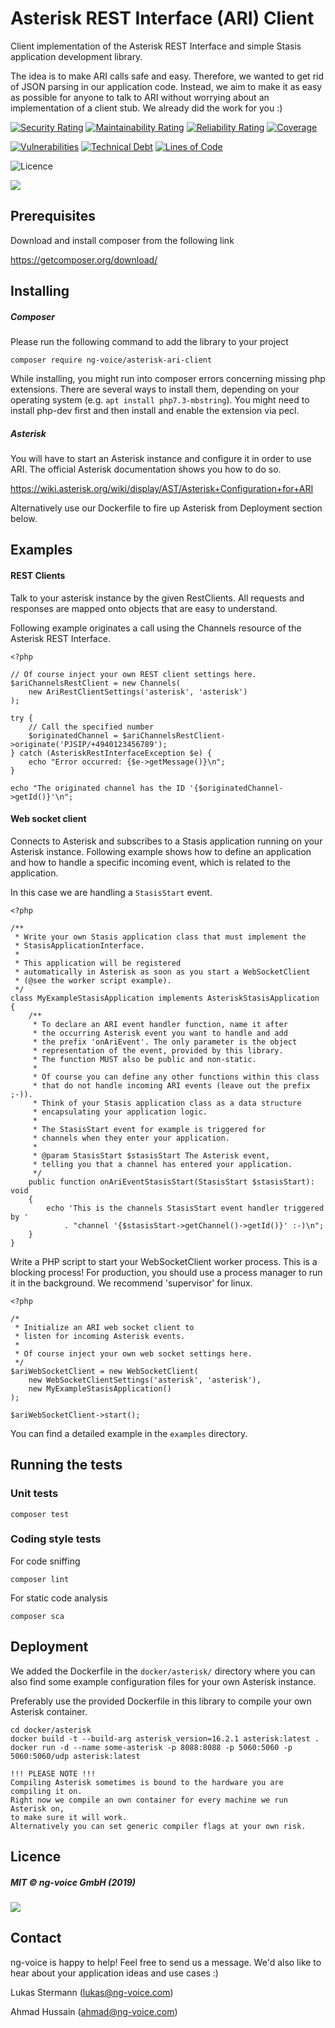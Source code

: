 # Asterisk REST Interface (ARI) Client

Client implementation of the Asterisk REST Interface and simple Stasis
application development library.

The idea is to make ARI calls safe and easy. Therefore, we wanted to get rid of 
JSON parsing in our application code. Instead, we aim to make it as easy as possible 
for anyone to talk to ARI without 
worrying about an implementation of a client stub. We already did the work for you :)

[![Security Rating](https://sonarcloud.io/api/project_badges/measure?project=ngvoice_asterisk-ari-client&metric=security_rating)](https://sonarcloud.io/dashboard?id=ngvoice_asterisk-ari-client)
[![Maintainability Rating](https://sonarcloud.io/api/project_badges/measure?project=ngvoice_asterisk-ari-client&metric=sqale_rating)](https://sonarcloud.io/dashboard?id=ngvoice_asterisk-ari-client)
[![Reliability Rating](https://sonarcloud.io/api/project_badges/measure?project=ngvoice_asterisk-ari-client&metric=reliability_rating)](https://sonarcloud.io/dashboard?id=ngvoice_asterisk-ari-client)
[![Coverage](https://sonarcloud.io/api/project_badges/measure?project=ngvoice_asterisk-ari-client&metric=coverage)](https://sonarcloud.io/dashboard?id=ngvoice_asterisk-ari-client)

[![Vulnerabilities](https://sonarcloud.io/api/project_badges/measure?project=ngvoice_asterisk-ari-client&metric=vulnerabilities)](https://sonarcloud.io/dashboard?id=ngvoice_asterisk-ari-client)
[![Technical Debt](https://sonarcloud.io/api/project_badges/measure?project=ngvoice_asterisk-ari-client&metric=sqale_index)](https://sonarcloud.io/dashboard?id=ngvoice_asterisk-ari-client)
[![Lines of Code](https://sonarcloud.io/api/project_badges/measure?project=ngvoice_asterisk-ari-client&metric=ncloc)](https://sonarcloud.io/dashboard?id=ngvoice_asterisk-ari-client)

![Licence](https://img.shields.io/badge/licence-MIT-blue.svg)

![](images/AriClientSketch.png)

## Prerequisites
Download and install composer from the following link

https://getcomposer.org/download/

## Installing

##### Composer
Please run the following command to add the library to your project

`composer require ng-voice/asterisk-ari-client`

While installing, you might run into composer errors concerning missing php extensions.
There are several ways to install them, depending on your operating system
(e.g. `apt install php7.3-mbstring`). You might need to install php-dev first and
then install and enable the extension via pecl.

##### Asterisk
You will have to start an Asterisk instance and configure it in order to use ARI.
The official Asterisk documentation shows you how to do so. 

https://wiki.asterisk.org/wiki/display/AST/Asterisk+Configuration+for+ARI

Alternatively use our Dockerfile to fire up Asterisk from Deployment section below.

## Examples

#### REST Clients
Talk to your asterisk instance by the given RestClients.
All requests and responses are mapped onto objects that are easy to understand.

Following example originates a call using the Channels resource of the
Asterisk REST Interface.

    <?php

    // Of course inject your own REST client settings here.
    $ariChannelsRestClient = new Channels(
        new AriRestClientSettings('asterisk', 'asterisk')
    );

    try {
        // Call the specified number
        $originatedChannel = $ariChannelsRestClient->originate('PJSIP/+4940123456789');
    } catch (AsteriskRestInterfaceException $e) {
        echo "Error occurred: {$e->getMessage()}\n";
    }
    
    echo "The originated channel has the ID '{$originatedChannel->getId()}'\n";

#### Web socket client

Connects to Asterisk and subscribes to a 
Stasis application running on your Asterisk instance. Following example shows 
how to define an application and how to handle a specific incoming event, which
is related to the application.

In this case we are handling a `StasisStart` event.
    
    <?php

    /**
     * Write your own Stasis application class that must implement the
     * StasisApplicationInterface.
     *
     * This application will be registered
     * automatically in Asterisk as soon as you start a WebSocketClient
     * (@see the worker script example).
     */
    class MyExampleStasisApplication implements AsteriskStasisApplication
    {
        /**
         * To declare an ARI event handler function, name it after
         * the occurring Asterisk event you want to handle and add
         * the prefix 'onAriEvent'. The only parameter is the object
         * representation of the event, provided by this library.
         * The function MUST also be public and non-static.
         *
         * Of course you can define any other functions within this class
         * that do not handle incoming ARI events (leave out the prefix ;-)).
         * Think of your Stasis application class as a data structure
         * encapsulating your application logic.
         *
         * The StasisStart event for example is triggered for
         * channels when they enter your application.
         *
         * @param StasisStart $stasisStart The Asterisk event,
         * telling you that a channel has entered your application.
         */
        public function onAriEventStasisStart(StasisStart $stasisStart): void
        {
            echo 'This is the channels StasisStart event handler triggered by '
                . "channel '{$stasisStart->getChannel()->getId()}' :-)\n";
        }
    }

Write a PHP script to start your WebSocketClient worker process.
This is a blocking process! For production, you should use a process manager to run it in
the background. We recommend 'supervisor' for linux.

    <?php

    /*
     * Initialize an ARI web socket client to
     * listen for incoming Asterisk events.
     *
     * Of course inject your own web socket settings here.
     */
    $ariWebSocketClient = new WebSocketClient(
        new WebSocketClientSettings('asterisk', 'asterisk'),
        new MyExampleStasisApplication()
    );

    $ariWebSocketClient->start();


You can find a detailed example in the `examples` directory.


## Running the tests

### Unit tests

`composer test`

### Coding style tests

For code sniffing

`composer lint `

For static code analysis

`composer sca`

## Deployment

We added the Dockerfile in the `docker/asterisk/` directory where you can also find some 
example configuration files for your own Asterisk instance.

Preferably use the provided Dockerfile in this library to compile your own 
Asterisk container.
    
    cd docker/asterisk
    docker build -t --build-arg asterisk_version=16.2.1 asterisk:latest .
    docker run -d --name some-asterisk -p 8088:8088 -p 5060:5060 -p 5060:5060/udp asterisk:latest

    !!! PLEASE NOTE !!!
    Compiling Asterisk sometimes is bound to the hardware you are compiling it on.
    Right now we compile an own container for every machine we run Asterisk on,
    to make sure it will work.
    Alternatively you can set generic compiler flags at your own risk.

## Licence

##### MIT © ng-voice GmbH (2019)

![](images/ng-voice-logo.png)

## Contact
ng-voice is happy to help! Feel free to send us a message.
We'd also like to hear about your application ideas and use cases :)

Lukas Stermann (lukas@ng-voice.com)

Ahmad Hussain  (ahmad@ng-voice.com)